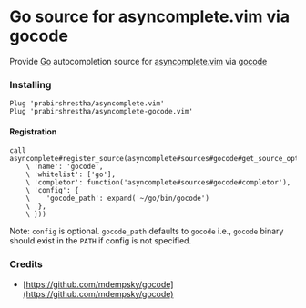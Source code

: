 Go source for asyncomplete.vim via gocode
=========================================

Provide [Go](golang.org) autocompletion source for [asyncomplete.vim](https://github.com/prabirshrestha/asyncomplete.vim)
via [gocode](https://github.com/nsf/gocode)

### Installing

```vim
Plug 'prabirshrestha/asyncomplete.vim'
Plug 'prabirshrestha/asyncomplete-gocode.vim'
```

#### Registration

```vim
call asyncomplete#register_source(asyncomplete#sources#gocode#get_source_options({
    \ 'name': 'gocode',
    \ 'whitelist': ['go'],
    \ 'completor': function('asyncomplete#sources#gocode#completor'),
    \ 'config': {
    \    'gocode_path': expand('~/go/bin/gocode')
    \  },
    \ }))
```

Note: `config` is optional. `gocode_path` defaults to `gocode` i.e., `gocode` binary should exist in the `PATH` if config is not specified.

### Credits
* [https://github.com/mdempsky/gocode](https://github.com/mdempsky/gocode)
